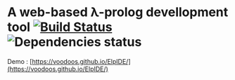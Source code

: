 # A web-based λ-prolog devellopment tool [![Build Status](https://travis-ci.org/voodoos/ElpIDE.svg?branch=master)](https://travis-ci.org/voodoos/ElpIDE) ![Dependencies status](https://david-dm.org/voodoos/ElpIDE.svg)

Demo : [https://voodoos.github.io/ElpIDE/](https://voodoos.github.io/ElpIDE/)
